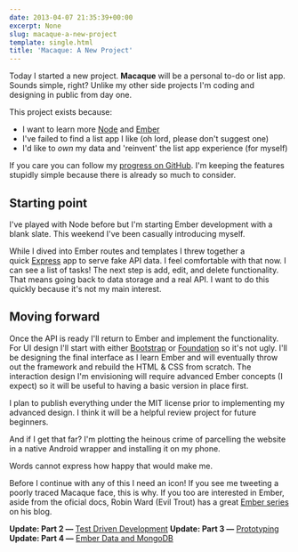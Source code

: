 ```yaml
---
date: 2013-04-07 21:35:39+00:00
excerpt: None
slug: macaque-a-new-project
template: single.html
title: 'Macaque: A New Project'
---
```


Today I started a new project. **Macaque** will be a personal to-do or list app. Sounds simple, right? Unlike my other side projects I'm coding and designing in public from day one.

This project exists because:

* I want to learn more [Node](http://nodejs.org/) and [Ember](http://emberjs.com/)
* I've failed to find a list app I like (oh lord, please don't suggest one)
* I'd like to _own_ my data and 'reinvent' the list app experience (for myself)

If you care you can follow my [progress on GitHub](https://github.com/dbushell/Macaque). I'm keeping the features stupidly simple because there is already so much to consider.

## Starting point

I've played with Node before but I'm starting Ember development with a blank slate. This weekend I've been casually introducing myself.

While I dived into Ember routes and templates I threw together a quick [Express](http://expressjs.com/) app to serve fake API data. I feel comfortable with that now. I can see a list of tasks! The next step is add, edit, and delete functionality. That means going back to data storage and a real API. I want to do this quickly because it's not my main interest.

## Moving forward

Once the API is ready I'll return to Ember and implement the functionality. For UI design I'll start with either [Bootstrap](http://twitter.github.io/bootstrap/) or [Foundation](http://foundation.zurb.com/) so it's not ugly. I'll be designing the final interface as I learn Ember and will eventually throw out the framework and rebuild the HTML & CSS from scratch. The interaction design I'm envisioning will require advanced Ember concepts (I expect) so it will be useful to having a basic version in place first.

I plan to publish everything under the MIT license prior to implementing my advanced design. I think it will be a helpful review project for future beginners.

And if I get that far? I'm plotting the heinous crime of parcelling the website in a native Android wrapper and installing it on my phone.

Words cannot express how happy that would make me.

Before I continue with any of this I need an icon! If you see me tweeting a poorly traced Macaque face, this is why. If you too are interested in Ember, aside from the oficial docs, Robin Ward (Evil Trout) has a great [Ember series](http://eviltrout.com/2013/02/27/adding-to-discourse-part-1.html) on his blog.

**Update: Part 2 —** [Test Driven Development](/2013/04/14/test-driven-development/)
**Update: Part 3 —** [Prototyping](/2013/04/18/prototyping/)
**Update: Part 4 —** [Ember Data and MongoDB](/2013/04/25/ember-data-and-mongodb/)
